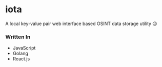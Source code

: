 # iota
A local key-value pair web interface based OSINT data storage utility 😉

### Written In

* JavaScript
* Golang
* React.js
